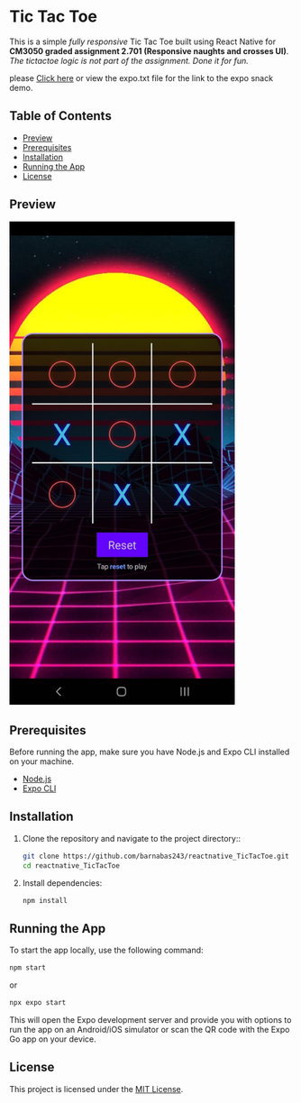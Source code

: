 # Tic Tac Toe

This is a simple _fully responsive_ Tic Tac Toe built using React Native for **CM3050 graded assignment 2.701 (Responsive naughts and crosses UI)**.
_The tictactoe logic is not part of the assignment. Done it for fun._

please [Click here](https://snack.expo.dev/@barnabas243/tictactoe) or view the expo.txt file for the link to the expo snack demo.

## Table of Contents

- [Preview](#preview)
- [Prerequisites](#prerequisites)
- [Installation](#installation)
- [Running the App](#running-the-app)
- [License](#license)

## Preview

<img src="screenshot.jpg" alt="Tic Tac Toe Demo" width="400" />

## Prerequisites

Before running the app, make sure you have Node.js and Expo CLI installed on your machine.

- [Node.js](https://nodejs.org/)
- [Expo CLI](https://docs.expo.dev/get-started/installation/)

## Installation

1. Clone the repository and navigate to the project directory::

   ```bash
   git clone https://github.com/barnabas243/reactnative_TicTacToe.git
   cd reactnative_TicTacToe
   ```

2. Install dependencies:

   ```bash
   npm install
   ```

## Running the App

To start the app locally, use the following command:

```bash
npm start
```

or

```bash
npx expo start
```

This will open the Expo development server and provide you with options to run the app on an Android/iOS simulator or scan the QR code with the Expo Go app on your device.

## License

This project is licensed under the [MIT License](LICENSE).
